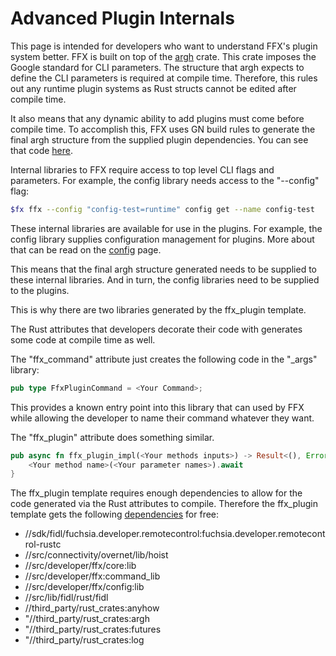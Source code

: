 # Advanced Plugin Internals

This page is intended for developers who want to understand FFX's plugin system
better. FFX is built on top of the [argh](https://docs.rs/argh/0.1.3/argh/)
crate. This crate imposes the Google standard for CLI parameters. The structure
that argh expects to define the CLI parameters is required at compile time.
Therefore, this rules out any runtime plugin systems as Rust structs cannot be
edited after compile time.

It also means that any dynamic ability to add plugins must come before compile
time. To accomplish this, FFX uses GN build rules to generate the final argh
structure from the supplied plugin dependencies.  You can see that code
[here](https://fuchsia.googlesource.com/fuchsia/+/HEAD/src/developer/ffx/build/ffx.gni#35).

Internal libraries to FFX require access to top level CLI flags and parameters.
For example, the config library needs access to the "--config" flag:

```sh
$fx ffx --config "config-test=runtime" config get --name config-test
```

These internal libraries are available for use in the plugins.  For example, the
config library supplies configuration management for plugins.  More about that
can be read on the [config](config.md) page.

This means that the final argh structure generated needs to be supplied to these
internal libraries. And in turn, the config libraries need to be supplied to the
plugins.

This is why there are two libraries generated by the ffx_plugin template.

The Rust attributes that developers decorate their code with generates some code
at compile time as well.

The "ffx_command" attribute just creates the following code in the "_args"
library:

```rust
pub type FfxPluginCommand = <Your Command>;
```

This provides a known entry point into this library that can used by FFX while
allowing the developer to name their command whatever they want.

The "ffx_plugin" attribute does something similar.

```rust
pub async fn ffx_plugin_impl(<Your methods inputs>) -> Result<(), Error> {
    <Your method name>(<Your parameter names>).await
}
```

The ffx_plugin template requires enough dependencies to allow for the code
generated via the Rust attributes to compile. Therefore the ffx_plugin template
gets the following
[dependencies](https://fuchsia.googlesource.com/fuchsia/+/refs/hea%20ds/HEAD/src/developer/ffx/build/ffx_plugin.gni#99)
for free:

 + //sdk/fidl/fuchsia.developer.remotecontrol:fuchsia.developer.remotecontrol-rustc
 + //src/connectivity/overnet/lib/hoist
 + //src/developer/ffx/core:lib
 + //src/developer/ffx:command_lib
 + //src/developer/ffx/config:lib
 + //src/lib/fidl/rust/fidl
 + //third_party/rust_crates:anyhow
 + "//third_party/rust_crates:argh
 + "//third_party/rust_crates:futures
 + "//third_party/rust_crates:log
